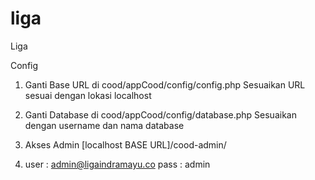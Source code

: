 # liga
Liga

Config

1. Ganti Base URL di cood/appCood/config/config.php
Sesuaikan URL sesuai dengan lokasi localhost

2. Ganti Database di cood/appCood/config/database.php
Sesuaikan dengan username dan nama database

3. Akses Admin [localhost BASE URL]/cood-admin/

4. user : admin@ligaindramayu.co
pass : admin